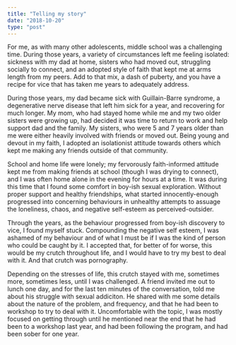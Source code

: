 ```yaml
---
title: "Telling my story"
date: "2018-10-20"
type: "post"
---
```

For me, as with many other adolescents, middle school was a challenging time. During those years, a variety of circumstances left me feeling isolated: sickness with my dad at home, sisters who had moved out, struggling socially to connect, and an adopted style of faith that kept me at arms length from my peers. Add to that mix, a dash of puberty, and you have a recipe for vice that has taken me years to adequately address. 

During those years, my dad became sick with Guillain-Barre syndrome, a degenerative nerve disease that left him sick for a year, and recovering for much longer. My mom, who had stayed home while me and my two older sisters were growing up, had decided it was time to return to work and help support dad and the family. My sisters, who were 5 and 7 years older than me were either heavily involved with friends or moved out. Being young and devout in my faith, I adopted an isolationist attitude towards others which kept me making any friends outside of that community.

School and home life were lonely; my fervorously faith-informed attitude kept me from making friends at school (though I was drying to connect), and I was often home alone in the evening for hours at a time. It was during this time that I found some comfort in boy-ish sexual exploration. Without proper support and healthy friendships, what started innocently-enough progressed into concerning behaviours in unhealthy attempts to assuage the loneliness, chaos, and negative self-esteem as perceived-outsider. 

Through the years, as the behaviour progressed from boy-ish discovery to vice, I found myself stuck. Compounding the negative self esteem, I was ashamed of my behaviour and of what I must be if I was the kind of person who could be caught by it. I accepted that, for better of for worse, this would be my crutch throughout life, and I would have to try my best to deal with it. And that crutch was pornography. 

Depending on the stresses of life, this crutch stayed with me, sometimes more, sometimes less, until I was challenged. A friend invited me out to lunch one day, and for the last ten minutes of the conversation, told me about his struggle with sexual addiciton. He shared with me some details about the nature of the problem, and frequency, and that he had been to workshop to try to deal with it. Uncomfortable with the topic, I was mostly focused on getting through until he mentioned near the end that he had been to a workshop last year, and had been following the program, and had been sober for one year. 